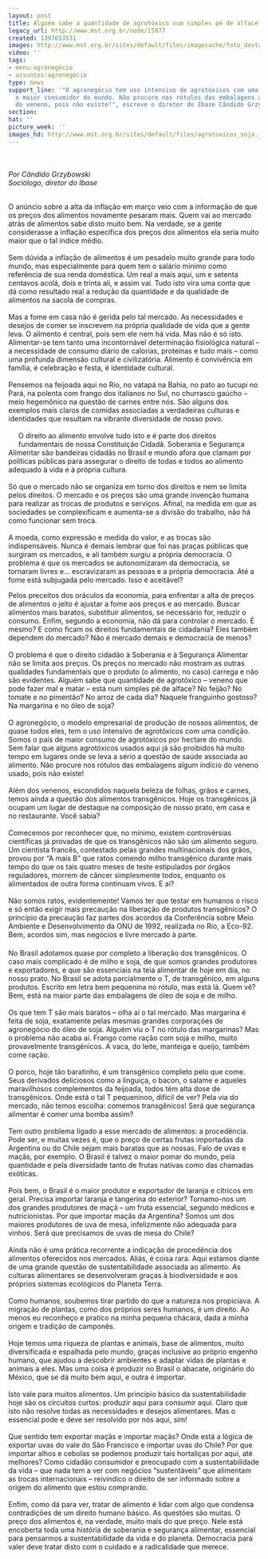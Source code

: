 ```yaml
---
layout: post
title: Alguém sabe a quantidade de agrotóxico num simples pé de alface?
legacy_url: http://www.mst.org.br/node/15977
created: 1397653531
images: http://www.mst.org.br/sites/default/files/imagecache/foto_destaque/agrotoxicos_soja.jpg
video: ''
tags:
- menu:agronegócio
- assuntos:agronegócio
type: news
support_line: '"O agronegócio tem uso intensivo de agrotóxicos com uma condição. Somos
  o maior consumidor do mundo. Não procure nos rótulos das embalagens algum indício
  do veneno, pois não existe!", escreve o diretor do Ibase Cândido Grzybowski.'
section: 
hat: ''
picture_week: ''
images_hd: http://www.mst.org.br/sites/default/files/agrotoxicos_soja.jpg
---
```

<p><br><br><em>Por Cândido Grzybowski<br>Sociólogo, diretor do Ibase</em></p><p><br>O anúncio sobre a alta da inflação em março veio com a informação de que os preços dos alimentos novamente pesaram mais. Quem vai ao mercado atrás de alimentos sabe disto muito bem. Na verdade, se a gente considerasse a inflação específica dos preços dos alimentos ela seria muito maior que o tal índice médio. <br><br>Sem dúvida a inflação de alimentos é um pesadelo muito grande para todo mundo, mas especialmente para quem tem o salário mínimo como referência de sua renda doméstica. Um real a mais aqui, um e setenta centavos acolá, dois e trinta ali, e assim vai. Tudo isto vira uma conta que dá como resultado real a redução da quantidade e da qualidade de alimentos na sacola de compras.<br><br>Mas a fome em casa não é gerida pelo tal mercado. As necessidades e desejos de comer se inscrevem na própria qualidade de vida que a gente leva. O alimento é central, pois sem ele nem há vida. Mas não é só isto. Alimentar-se tem tanto uma incontornável determinação fisiológica natural – a necessidade de consumo diário de calorias, proteínas e tudo mais – como uma profunda dimensão cultural e civilizatória. Alimento é convivência em família, é celebração e festa, é identidade cultural. <br><br>Pensemos na feijoada aqui no Rio, no vatapá na Bahia, no pato ao tucupi no Pará, na polenta com frango dos italianos no Sul, no churrasco gaúcho – meio hegemônico na questão de carnes entre nós. São alguns dos exemplos mais claros de comidas associadas a verdadeiras culturas e identidades que resultam na vibrante diversidade de nosso povo.&nbsp;<br><br><img style="margin: 10px; float: left;" src="http://www.mst.org.br/sites/default/files/indice_agrotoxicos.png" alt="">O direito ao alimento envolve tudo isto e é parte dos direitos fundamentais de nossa Constituição Cidadã. Soberania e Segurança Alimentar são bandeiras cidadãs no Brasil e mundo afora que clamam por políticas públicas para assegurar o direito de todas e todos ao alimento adequado à vida e à própria cultura.<br><br>Só que o mercado não se organiza em torno dos direitos e nem se limita pelos direitos. O mercado e os preços são uma grande invenção humana para realizar as trocas de produtos e serviços. Afinal, na medida em que as sociedades se complexificam e aumenta-se a divisão do trabalho, não há como funcionar sem troca. <br><br>A moeda, como expressão e medida do valor, e as trocas são indispensáveis. Nunca é demais lembrar que foi nas praças públicas que surgiram os mercados, e ali também surgiu a própria democracia. O problema é que os mercados se autonomizaram da democracia, se tornaram livres e… escravizaram as pessoas e a própria democracia. Até a fome está subjugada pelo mercado. Isso é aceitável?</p><p>Pelos preceitos dos oráculos da economia, para enfrentar a alta de preços de alimentos o jeito é ajustar a fome aos preços e ao mercado. Buscar alimentos mais baratos, substituir alimentos, se necessário for, reduzir o consumo. Enfim, segundo a economia, não dá para controlar o mercado. É mesmo? E como ficam os direitos fundamentais de cidadania? Eles também dependem do mercado? Não é mercado demais e democracia de menos?<br><br>O problema é que o direito cidadão à Soberania e à Segurança Alimentar não se limita aos preços. Os preços no mercado não mostram as outras qualidades fundamentais que o produto (o alimento, no caso) carrega e não são evidentes. Alguém sabe que quantidade de agrotóxico – veneno que pode fazer mal e matar – está num simples pé de alface? No feijão? No tomate e no pimentão? No arroz de cada dia? Naquele franguinho gostoso? Na margarina e no óleo de soja? <br><br>O agronegócio, o modelo empresarial de produção de nossos alimentos, de quase todos eles, tem o uso intensivo de agrotóxicos com uma condição. Somos o país de maior consumo de agrotóxicos por hectare do mundo. Sem falar que alguns agrotóxicos usados aqui já são proibidos há muito tempo em lugares onde se leva a sério a questão de saúde associada ao alimento. Não procure nos rótulos das embalagens algum indício do veneno usado, pois não existe!<br><br>Além dos venenos, escondidos naquela beleza de folhas, grãos e carnes, temos ainda a questão dos alimentos transgênicos. Hoje os transgênicos já ocupam um lugar de destaque na composição de nosso prato, em casa e no restaurante. Você sabia?<br> <br>Comecemos por reconhecer que, no mínimo, existem controvérsias científicas já provadas de que os transgênicos não são um alimento seguro. Um cientista francês, contestado pelas grandes multinacionais dos grãos, provou por “A mais B” que ratos comendo milho transgênico durante mais tempo do que os tais quatro meses de teste estipulados por órgãos reguladores, morrem de câncer simplesmente todos, enquanto os alimentados de outra forma continuam vivos. E aí? <br><br>Não somos ratos, evidentemente! Vamos ter que testar em humanos o risco e só então exigir mais precaução na liberação de produtos transgênicos? O princípio da precaução faz partes dos acordos da Conferência sobre Meio Ambiente e Desenvolvimento da ONU de 1992, realizada no Rio, a Eco-92. Bem, acordos sim, mas negócios e livre mercado à parte.<br><img style="margin: 10px;" src="http://www.mst.org.br/sites/default/files/agrotoxicos_soja_0.jpg" alt=""><br>No Brasil adotamos quase por completo a liberação dos transgênicos. O caso mais complicado é de milho e soja, de que somos grandes produtores e exportadores, e que são essenciais na teia alimentar de hoje em dia, no nosso prato. No Brasil se adota parcialmente o T, de transgênico, em alguns produtos. Escrito em letra bem pequenina no rótulo, mas está lá. Quem vê? Bem, está na maior parte das embalagens de óleo de soja e de milho. <br><br>Os que tem T são mais baratos – olha aí o tal mercado. Mas margarina é feita de soja, exatamente pelas mesmas grandes corporações de agronegócio do óleo de soja. Alguém viu o T no rótulo das margarinas? Mas o problema não acaba aí. Frango come ração com soja e milho, muito provavelmente transgênicos. A vaca, do leite, manteiga e queijo, também come ração. <br><br>O porco, hoje tão baratinho, é um transgênico completo pelo que come. Seus derivados deliciosos como a linguiça, o bacon, o salame e aqueles maravilhosos complementos da feijoada, todos têm alta dose de transgênicos. Onde está o tal T pequeninoo, difícil de ver? Pela via do mercado, não temos escolha: comemos transgênicos! Será que segurança alimentar é comer uma bomba assim?<br><br>Tem outro problema ligado a esse mercado de alimentos: a procedência. Pode ser, e muitas vezes é, que o preço de certas frutas importadas da Argentina ou do Chile sejam mais baratas que as nossas. Falo de uvas e maçãs, por exemplo. O Brasil é talvez o maior pomar do mundo, pela quantidade e pela diversidade tanto de frutas nativas como das chamadas exóticas. <br><br>Pois bem, o Brasil é o maior produtor e exportador de laranja e cítricos em geral. Precisa importar laranja e tangerina do exterior? Tornamo-nos um dos grandes produtores de maçã – um fruta essencial, segundo médicos e nutricionistas. Por que importar maçãs da Argentina? Somos um dos maiores produtores de uva de mesa, infelizmente não adequada para vinhos. Será que precisamos de uvas de mesa do Chile?<br><br>Ainda não é uma prática recorrente a indicação de procedência dos alimentos oferecidos nos mercados. Aliás, é coisa rara. Aqui estamos diante de uma grande questão de sustentabilidade associada ao alimento. As culturas alimentares se desenvolveram graças à biodiversidade e aos próprios sistemas ecológicos do Planeta Terra. <br><br>Como humanos, soubemos tirar partido do que a natureza nos propiciava. A migração de plantas, como dos próprios seres humanos, é um direito. Ao menos eu reconheço e pratico na minha pequena chácara, dada a minha origem e tradição de camponês. <br><br>Hoje temos uma riqueza de plantas e animais, base de alimentos, muito diversificada e espalhada pelo mundo, graças inclusive ao próprio engenho humano, que ajudou a descobrir ambientes e adaptar vidas de plantas e animais a eles. Mas uma coisa é produzir no Brasil o abacate, originário do México, que se dá muito bem aqui, e outra é importar. <br><br>Isto vale para muitos alimentos. Um princípio básico da sustentabilidade hoje são os circuitos curtos: produzir aqui para consumir aqui. Claro que isto não resolve todas as necessidades e desejos alimentares. Mas o essencial pode e deve ser resolvido por nós aqui, sim! <br><br>Que sentido tem exportar maçãs e importar maçãs? Onde está a lógica de exportar uvas do vale do São Francisco e importar uvas do Chile? Por que importar alhos e cebolas se podemos produzir tais hortaliças por aqui, até melhores? Como cidadão consumidor e preocupado com a sustentabilidade da vida – que nada tem a ver com negócios “sustentáveis” que alimentam as trocas internacionais – reivindico o direito de ser informado sobre a origem do alimento que estou comprando.<br><br>Enfim, como dá para ver, tratar de alimento é lidar com algo que condensa contradições de um direito humano básico. As questões são muitas. O preço dos alimentos é, na verdade, muito mais do que preço. Nele está encoberta toda uma história de soberania e segurança alimentar, essencial para pensarmos a sustentabilidade da vida e do planeta. Democracia para valer deve tratar disto com o cuidado e a radicalidade que merece.</p>
